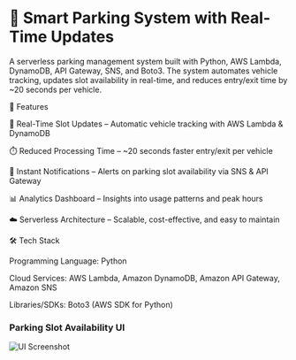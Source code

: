 # 🚗 Smart Parking System with Real-Time Updates

A serverless parking management system built with Python, AWS Lambda, DynamoDB, API Gateway, SNS, and Boto3.
The system automates vehicle tracking, updates slot availability in real-time, and reduces entry/exit time by ~20 seconds per vehicle.

📌 Features

🔄 Real-Time Slot Updates – Automatic vehicle tracking with AWS Lambda & DynamoDB

⏱️ Reduced Processing Time – ~20 seconds faster entry/exit per vehicle

📢 Instant Notifications – Alerts on parking slot availability via SNS & API Gateway

📊 Analytics Dashboard – Insights into usage patterns and peak hours

☁️ Serverless Architecture – Scalable, cost-effective, and easy to maintain

🛠️ Tech Stack

Programming Language: Python

Cloud Services: AWS Lambda, Amazon DynamoDB, Amazon API Gateway, Amazon SNS

Libraries/SDKs: Boto3 (AWS SDK for Python)

### Parking Slot Availability UI  
![UI Screenshot](images/)  
